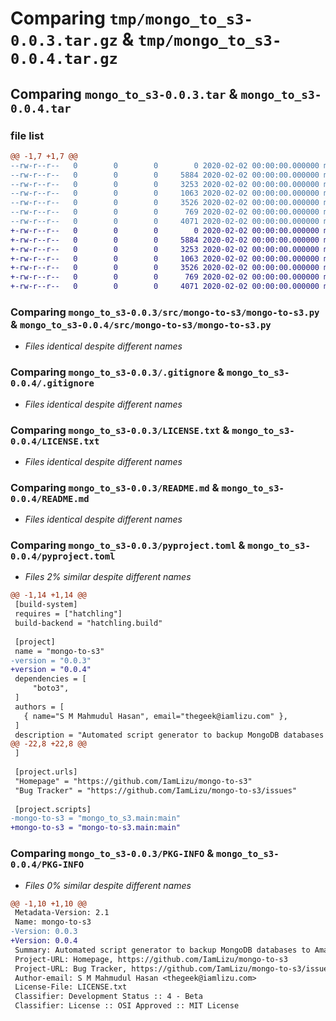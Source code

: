 # Comparing `tmp/mongo_to_s3-0.0.3.tar.gz` & `tmp/mongo_to_s3-0.0.4.tar.gz`

## Comparing `mongo_to_s3-0.0.3.tar` & `mongo_to_s3-0.0.4.tar`

### file list

```diff
@@ -1,7 +1,7 @@
--rw-r--r--   0        0        0        0 2020-02-02 00:00:00.000000 mongo_to_s3-0.0.3/src/mongo-to-s3/__init__.py
--rw-r--r--   0        0        0     5884 2020-02-02 00:00:00.000000 mongo_to_s3-0.0.3/src/mongo-to-s3/mongo-to-s3.py
--rw-r--r--   0        0        0     3253 2020-02-02 00:00:00.000000 mongo_to_s3-0.0.3/.gitignore
--rw-r--r--   0        0        0     1063 2020-02-02 00:00:00.000000 mongo_to_s3-0.0.3/LICENSE.txt
--rw-r--r--   0        0        0     3526 2020-02-02 00:00:00.000000 mongo_to_s3-0.0.3/README.md
--rw-r--r--   0        0        0      769 2020-02-02 00:00:00.000000 mongo_to_s3-0.0.3/pyproject.toml
--rw-r--r--   0        0        0     4071 2020-02-02 00:00:00.000000 mongo_to_s3-0.0.3/PKG-INFO
+-rw-r--r--   0        0        0        0 2020-02-02 00:00:00.000000 mongo_to_s3-0.0.4/src/mongo-to-s3/__init__.py
+-rw-r--r--   0        0        0     5884 2020-02-02 00:00:00.000000 mongo_to_s3-0.0.4/src/mongo-to-s3/mongo-to-s3.py
+-rw-r--r--   0        0        0     3253 2020-02-02 00:00:00.000000 mongo_to_s3-0.0.4/.gitignore
+-rw-r--r--   0        0        0     1063 2020-02-02 00:00:00.000000 mongo_to_s3-0.0.4/LICENSE.txt
+-rw-r--r--   0        0        0     3526 2020-02-02 00:00:00.000000 mongo_to_s3-0.0.4/README.md
+-rw-r--r--   0        0        0      769 2020-02-02 00:00:00.000000 mongo_to_s3-0.0.4/pyproject.toml
+-rw-r--r--   0        0        0     4071 2020-02-02 00:00:00.000000 mongo_to_s3-0.0.4/PKG-INFO
```

### Comparing `mongo_to_s3-0.0.3/src/mongo-to-s3/mongo-to-s3.py` & `mongo_to_s3-0.0.4/src/mongo-to-s3/mongo-to-s3.py`

 * *Files identical despite different names*

### Comparing `mongo_to_s3-0.0.3/.gitignore` & `mongo_to_s3-0.0.4/.gitignore`

 * *Files identical despite different names*

### Comparing `mongo_to_s3-0.0.3/LICENSE.txt` & `mongo_to_s3-0.0.4/LICENSE.txt`

 * *Files identical despite different names*

### Comparing `mongo_to_s3-0.0.3/README.md` & `mongo_to_s3-0.0.4/README.md`

 * *Files identical despite different names*

### Comparing `mongo_to_s3-0.0.3/pyproject.toml` & `mongo_to_s3-0.0.4/pyproject.toml`

 * *Files 2% similar despite different names*

```diff
@@ -1,14 +1,14 @@
 [build-system]
 requires = ["hatchling"]
 build-backend = "hatchling.build"
 
 [project]
 name = "mongo-to-s3"
-version = "0.0.3"
+version = "0.0.4"
 dependencies = [
     "boto3",
 ]
 authors = [
   { name="S M Mahmudul Hasan", email="thegeek@iamlizu.com" },
 ]
 description = "Automated script generator to backup MongoDB databases to Amazon S3."
@@ -22,8 +22,8 @@
 ]
 
 [project.urls]
 "Homepage" = "https://github.com/IamLizu/mongo-to-s3"
 "Bug Tracker" = "https://github.com/IamLizu/mongo-to-s3/issues"
 
 [project.scripts]
-mongo-to-s3 = "mongo_to_s3.main:main"
+mongo-to-s3 = "mongo-to-s3.main:main"
```

### Comparing `mongo_to_s3-0.0.3/PKG-INFO` & `mongo_to_s3-0.0.4/PKG-INFO`

 * *Files 0% similar despite different names*

```diff
@@ -1,10 +1,10 @@
 Metadata-Version: 2.1
 Name: mongo-to-s3
-Version: 0.0.3
+Version: 0.0.4
 Summary: Automated script generator to backup MongoDB databases to Amazon S3.
 Project-URL: Homepage, https://github.com/IamLizu/mongo-to-s3
 Project-URL: Bug Tracker, https://github.com/IamLizu/mongo-to-s3/issues
 Author-email: S M Mahmudul Hasan <thegeek@iamlizu.com>
 License-File: LICENSE.txt
 Classifier: Development Status :: 4 - Beta
 Classifier: License :: OSI Approved :: MIT License
```

